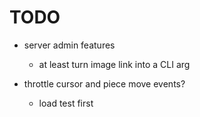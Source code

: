 # TODO

- server admin features
    - at least turn image link into a CLI arg

- throttle cursor and piece move events?
    - load test first
